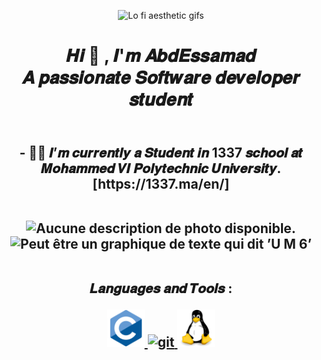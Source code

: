 <p align="center"> <img decoding="async" fetchpriority="high" src="https://gifs.eco.br/wp-content/uploads/2021/09/lo-fi-aesthetic-gifs-1.gif" alt="Lo fi aesthetic gifs" width="900" height="570" class="lazyloaded" data-ll-status="loaded"> </p>

<h1 align="center"> 𝑯𝒊 👋 , 𝑰'𝒎 𝑨𝒃𝒅𝑬𝒔𝒔𝒂𝒎𝒂𝒅 <br> 𝑨 𝒑𝒂𝒔𝒔𝒊𝒐𝒏𝒂𝒕𝒆 𝑺𝒐𝒇𝒕𝒘𝒂𝒓𝒆 𝒅𝒆𝒗𝒆𝒍𝒐𝒑𝒆𝒓 𝒔𝒕𝒖𝒅𝒆𝒏𝒕 </h1>

<h2 align="center" > <br> - 👨‍💻 𝑰’𝒎 𝒄𝒖𝒓𝒓𝒆𝒏𝒕𝒍𝒚 𝒂 𝑺𝒕𝒖𝒅𝒆𝒏𝒕 𝒊𝒏 1337 𝒔𝒄𝒉𝒐𝒐𝒍 𝒂𝒕 𝑴𝒐𝒉𝒂𝒎𝒎𝒆𝒅 𝑽𝑰 𝑷𝒐𝒍𝒚𝒕𝒆𝒄𝒉𝒏𝒊𝒄 𝑼𝒏𝒊𝒗𝒆𝒓𝒔𝒊𝒕𝒚.<br> [https://1337.ma/en/] <br> <br>
<p align="center" > <img data-visualcompletion="media-vc-image" alt="Aucune description de photo disponible." class="x1bwycvy x193iq5w x4fas0m x19kjcj4" referrerpolicy="origin-when-cross-origin" src="https://scontent.fcmn1-1.fna.fbcdn.net/v/t39.30808-6/347774990_768786181534551_5931157534314711095_n.jpg?_nc_cat=107&amp;ccb=1-7&amp;_nc_sid=5f2048&amp;_nc_ohc=9IFU6wLep1MAX_MavvV&amp;_nc_ht=scontent.fcmn1-1.fna&amp;oh=00_AfCFvBndj_4fpNRAwoarhra6w-iMDJbDIg2LPfcDgOxoYA&amp;oe=653DD676" width="110" height="110"> <img data-visualcompletion="media-vc-image" alt="Peut être un graphique de texte qui dit ’U M 6’" class="x1bwycvy x193iq5w x4fas0m x19kjcj4" referrerpolicy="origin-when-cross-origin" src="https://scontent.fcmn1-4.fna.fbcdn.net/v/t39.30808-6/386244027_367182425637643_7290015705244543812_n.jpg?_nc_cat=108&amp;ccb=1-7&amp;_nc_sid=5f2048&amp;_nc_ohc=qMPYnBgvdC0AX8t_LGk&amp;_nc_ht=scontent.fcmn1-4.fna&amp;oh=00_AfBrHlYqd3oQdGYrShE11Yxqs_TXdU-_yT4o-xfs_DZCcw&amp;oe=653CDF98" width="110" height="110"> </p> <br> 𝑳𝒂𝒏𝒈𝒖𝒂𝒈𝒆𝒔 𝒂𝒏𝒅 𝑻𝒐𝒐𝒍𝒔 : <br>
<p align="center"> <a href="https://www.cprogramming.com/" target="_blank" rel="noreferrer"> <img src="https://raw.githubusercontent.com/devicons/devicon/master/icons/c/c-original.svg" alt="c" width="60" height="60"/> </a> <a href="https://git-scm.com/" target="_blank" rel="noreferrer"> <img src="https://www.vectorlogo.zone/logos/git-scm/git-scm-icon.svg" alt="git" width="60" height="60"/> </a> <a href="https://www.linux.org/" target="_blank" rel="noreferrer"> <img src="https://raw.githubusercontent.com/devicons/devicon/master/icons/linux/linux-original.svg" alt="linux" width="60" height="60"/> </a> </p> </h2>
